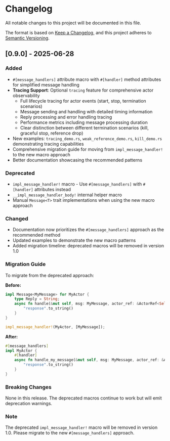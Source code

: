 # Changelog

All notable changes to this project will be documented in this file.

The format is based on [Keep a Changelog](https://keepachangelog.com/en/1.0.0/),
and this project adheres to [Semantic Versioning](https://semver.org/spec/v2.0.0.html).

## [0.9.0] - 2025-06-28

### Added
- `#[message_handlers]` attribute macro with `#[handler]` method attributes for simplified message handling
- **Tracing Support**: Optional `tracing` feature for comprehensive actor observability
  - Full lifecycle tracing for actor events (start, stop, termination scenarios)
  - Message sending and handling with detailed timing information
  - Reply processing and error handling tracing
  - Performance metrics including message processing duration
  - Clear distinction between different termination scenarios (kill, graceful stop, reference drop)
- New examples: `tracing_demo.rs`, `weak_reference_demo.rs`, `kill_demo.rs` demonstrating tracing capabilities
- Comprehensive migration guide for moving from `impl_message_handler!` to the new macro approach
- Better documentation showcasing the recommended patterns

### Deprecated
- `impl_message_handler!` macro - Use `#[message_handlers]` with `#[handler]` attributes instead
- `__impl_message_handler_body!` internal helper macro
- Manual `Message<T>` trait implementations when using the new macro approach

### Changed
- Documentation now prioritizes the `#[message_handlers]` approach as the recommended method
- Updated examples to demonstrate the new macro patterns
- Added migration timeline: deprecated macros will be removed in version 1.0

### Migration Guide
To migrate from the deprecated approach:

**Before:**
```rust
impl Message<MyMessage> for MyActor {
    type Reply = String;
    async fn handle(&mut self, msg: MyMessage, actor_ref: &ActorRef<Self>) -> Self::Reply {
        "response".to_string()
    }
}

impl_message_handler!(MyActor, [MyMessage]);
```

**After:**
```rust
#[message_handlers]
impl MyActor {
    #[handler]
    async fn handle_my_message(&mut self, msg: MyMessage, actor_ref: &ActorRef<Self>) -> String {
        "response".to_string()
    }
}
```

### Breaking Changes
None in this release. The deprecated macros continue to work but will emit deprecation warnings.

### Note
The deprecated `impl_message_handler!` macro will be removed in version 1.0. Please migrate to the new `#[message_handlers]` approach.
